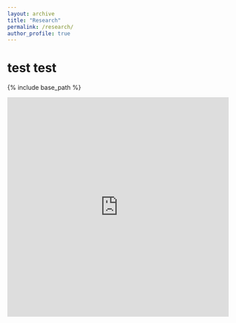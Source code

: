 ```yaml
---
layout: archive
title: "Research"
permalink: /research/
author_profile: true
---
```


# test test

{% include base_path %}


<iframe src="https://storymaps.arcgis.com/stories/446efee44f8d49578d3c62bfe2c25fc1" width="100%" height="500px" frameborder="0" allowfullscreen allow="geolocation"></iframe>
